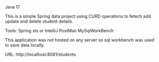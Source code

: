 Java 17

This is a simple Spring data project using CURD operations to fetech add update and delete student details.

Tools:
  Spring sts or IntelliJ
  PostMan
  MySqlWorkBench

This application was not hosted on any server so sql workbench was used to save data locally.

URL:
http://localhost:8081/students
